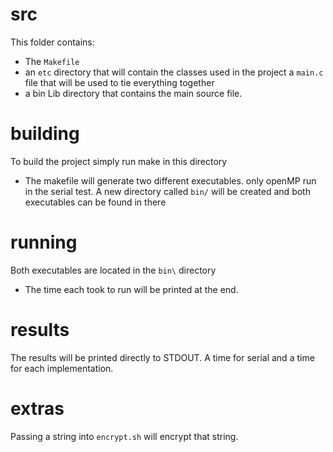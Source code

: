 # src
This folder contains:
* The `Makefile`
* an `etc` directory that will contain the classes used in the project a `main.c` file that will be used to tie everything together
* a bin Lib directory that contains the main source file.

# building
To build the project simply run make in this directory
* The makefile will generate two different executables. only openMP run in the serial test. A new directory called `bin/` will be created and both executables can be found in there  


# running
Both executables are located in the `bin\` directory
* The time each took to run will be printed at the end.

# results
The results will be printed directly to STDOUT. A time for serial and a time for each implementation.

# extras
Passing a string into `encrypt.sh` will encrypt that string.

